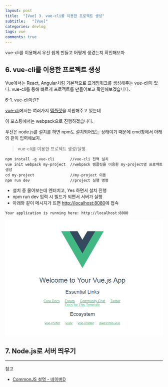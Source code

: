 ```yaml
---
layout: post
title:  "[Vue] 3. vue-cli를 이용한 프로젝트 생성"
subtitle:   "[Vue]"
categories: devlog
tags: vue
comments: true
---
```


vue-cli를 이용해서 우선 쉽게 만들고 어떻게 생겼는지 확인해보자


## 6. vue-cli를 이용한 프로젝트 생성

Vue에서는 React, Angular처럼 기본적으로 프레임워크를 생성해주는 vue-cli이 있다. vue-cli를 통해 빠르게 프로젝트를 만들어보고 확인해보겠습니다.

6-1. vue-cli이란?

[vue-cli](https://blog.martinwork.co.kr/vuejs/2018/04/22/what-is-packagejson.html)에서는 여러가지 [템플릿](https://github.com/vuejs-templates)을 지원해주고 있는데

이 포스팅에서는 webpack으로 진행하겠습니다.

우선은 node.js를 설치를 하면 npm도 설치되어있는 상태이기 때문에 cmd창에서 아래와 같이 입력해보자.

> vue-cli를 이용한 프로젝트 생성/실행

```
npm install -g vue-cli       //vue-cli 전역 설치
vue init webpack my-project  //webpack 템플릿을 이용한 my-project명 프로젝트 생성
cd my-project                //my-project 이동
npm run dev                  //project 실행 명령
```

- 설치 중 물어보는데 엔터치고, Yes 하면서 설치 진행
- npm run dev 입력 시 빌드가 되면서 서버가 실행
- 아래와 같이 메시지가 뜨면 [http://localhost:8080](http://localhost:8080)에 접속

```
Your application is running here: http://localhost:8080
```


[![vue-cli step1](/assets/img/devlog/201808/2018-08-02-vue-cli-step1.png)]() 











## 7. Node.js로 서버 띄우기


---
참고
+ [CommonJS 설명 - 네이버D](https://d2.naver.com/helloworld/12864)

